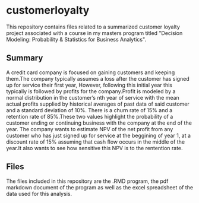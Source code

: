 # customerloyalty
This repository contains files related to a summarized customer loyalty project associated with a course in my masters program titled "Decision Modeling: Probability & Statistics for Business Analytics".

## Summary
A credit card company is focused on gaining customers and keeping them.The company typically
assumes a loss after the customer has signed up for service their first year, However,
following this initial year this typically is followed by profits for the company.Profit is modeled
by a normal distribution in the customer’s nth year of service with the mean actual profits
supplied by historical averages of past data of said customer and a standard deviation of 10%.
There is a churn rate of 15% and a retention rate of 85%.These two values highlight the probability
of a customer ending or continuing business with the company at the end of the year.
The company wants to estimate NPV of the net profit from any customer who has just signed
up for service at the beggining of year 1, at a discount rate of 15% assuming that cash flow
occurs in the middle of the year.It also wants to see how sensitive this NPV is to the rentention
rate.

## Files
The files included in this repository are the .RMD program, the pdf markdown document of the program as well as the excel spreadsheet of the data used for this analysis.

